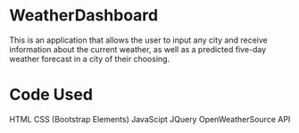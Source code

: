 # WeatherDashboard
 This is an application that allows the user to input any city and receive information about the current weather, as well as a predicted five-day weather forecast in a city of their choosing.
 
# Code Used
 HTML
 CSS (Bootstrap Elements)
 JavaScipt
 JQuery
 OpenWeatherSource API
